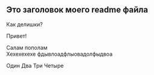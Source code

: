 ## Это заголовок моего readme файла

Как делишки?

Привет!

Салам пополам  
Хехехехехе  фдывлоадфлыовадолфыдвоа

Один Два
Три
Четыре